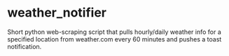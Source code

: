 # weather_notifier
Short python web-scraping script that pulls hourly/daily weather info for a specified location from weather.com every 60 minutes and pushes a toast notification.
